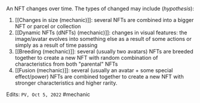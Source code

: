 An NFT changes over time. The types of changed may include (*hypothesis*):
1) [[Сhanges in size (mechanic)]]: several NFTs are combined into a bigger NFT or parcel or collection
2) [[Dynamic NFTs (dNFTs) (mechanic)]]: changes in visual features: the image/avatar evolves into something else as a result of some actions or simply as a result of time passing
3) [[Breeding (mechanic)]]: several (usually two avatars) NFTs are breeded together to create a new NFT with random combination of characteristics from both "parental" NFTs
4) [[Fusion (mechanic)]]: several (usually an avatar + some special effect/power) NFTs are combined together to create a new NFT with stronger characteristics and higher rarity.


Edits: `PV, Oct 5, 2022`
#mechanic